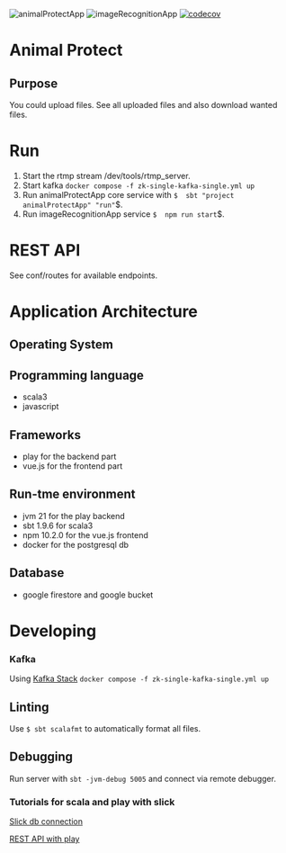 ![animalProtectApp](https://github.com/MartinLei/MSI_CLOUD/actions/workflows/animalProtectAppAction.yml/badge.svg?branch=main)
![imageRecognitionApp](https://github.com/MartinLei/MSI_CLOUD/actions/workflows/imageRecognitionAppAction.yml/badge.svg?branch=main)
[![codecov](https://codecov.io/gh/MartinLei/MSI_CLOUD/graph/badge.svg?token=07VSS5XNWE)](https://codecov.io/gh/MartinLei/MSI_CLOUD)

# Animal Protect

## Purpose

You could upload files. See all uploaded files and also download wanted files.

# Run

1. Start the rtmp stream /dev/tools/rtmp_server.
2. Start kafka ```docker compose -f zk-single-kafka-single.yml up```
3. Run animalProtectApp core service with ```$  sbt "project animalProtectApp" "run"```$.
4. Run imageRecognitionApp service ```$  npm run start```$.

# REST API

See conf/routes for available endpoints.

# Application Architecture

## Operating System

## Programming language

- scala3
- javascript

## Frameworks
- play for the backend part
- vue.js for the frontend part

## Run-tme environment
- jvm 21 for the play backend
- sbt 1.9.6 for scala3
- npm 10.2.0 for the vue.js frontend
- docker for the postgresql db

## Database
- google firestore and google bucket

# Developing
### Kafka
Using [Kafka Stack](https://github.com/conduktor/kafka-stack-docker-compose)
```docker compose -f zk-single-kafka-single.yml up```



## Linting

Use ```$ sbt scalafmt``` to automatically format all files.

## Debugging

Run server with ```sbt -jvm-debug 5005``` and connect via remote debugger.

### Tutorials for scala and play with slick

[Slick db connection](https://blog.rockthejvm.com/slick/)

[REST API with play](https://blog.rockthejvm.com/play-framework-http-api-tutorial/)


